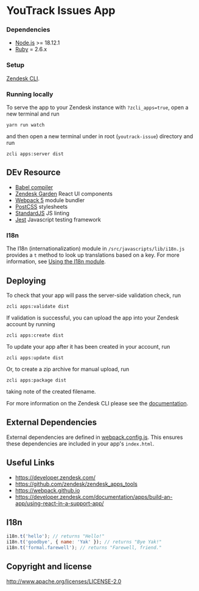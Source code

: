 # YouTrack Issues App

### Dependencies
- [Node.js](https://nodejs.org/en/) >= 18.12.1
- [Ruby](https://www.ruby-lang.org/) = 2.6.x

### Setup
[Zendesk CLI](https://github.com/zendesk/zcli).

### Running locally

To serve the app to your Zendesk instance with `?zcli_apps=true`, open a new terminal and run

```
yarn run watch
```
and then open a new terminal under in root (`youtrack-issue`) directory and run
```
zcli apps:server dist
```

## DEv Resource
- [Babel compiler](https://babeljs.io/)
- [Zendesk Garden](https://garden.zendesk.com/) React UI components
- [Webpack 5](https://webpack.github.io/) module bundler
- [PostCSS](https://postcss.org//) stylesheets
- [StandardJS](https://standardjs.com/) JS linting
- [Jest](https://jestjs.io/) Javascript testing framework

### I18n
The I18n (internationalization) module in `/src/javascripts/lib/i18n.js` provides a `t` method to look up translations based on a key. For more information, see [Using the I18n module](https://github.com/zendesk/app_scaffolds/blob/master/packages/react/doc/i18n.md).

## Deploying

To check that your app will pass the server-side validation check, run

```
zcli apps:validate dist
```

If validation is successful, you can upload the app into your Zendesk account by running

```
zcli apps:create dist
```

To update your app after it has been created in your account, run

```
zcli apps:update dist
```

Or, to create a zip archive for manual upload, run

```
zcli apps:package dist
```

taking note of the created filename.

For more information on the Zendesk CLI please see the [documentation](https://developer.zendesk.com/documentation/apps/app-developer-guide/zcli/).

## External Dependencies
External dependencies are defined in [webpack.config.js](https://github.com/zendesk/app_scaffolds/blob/master/packages/react/webpack.config.js). This ensures these dependencies are included in your app's `index.html`.

## Useful Links
- https://developer.zendesk.com/
- https://github.com/zendesk/zendesk_apps_tools
- https://webpack.github.io
- https://developer.zendesk.com/documentation/apps/build-an-app/using-react-in-a-support-app/


## I18n

```javascript
i18n.t('hello'); // returns "Hello!"
i18n.t('goodbye', { name: 'Yak' }); // returns "Bye Yak!"
i18n.t('formal.farewell'); // returns "Farewell, friend."
```

## Copyright and license
http://www.apache.org/licenses/LICENSE-2.0

